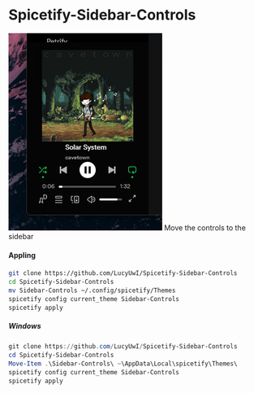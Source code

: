 # Spicetify-Sidebar-Controls
![](preview.png)
Move the controls to the sidebar

#### Appling
```bash
git clone https://github.com/LucyUwI/Spicetify-Sidebar-Controls
cd Spicetify-Sidebar-Controls
mv Sidebar-Controls ~/.config/spicetify/Themes
spicetify config current_theme Sidebar-Controls
spicetify apply
```
##### Windows
```powershell
git clone https://github.com/LucyUwI/Spicetify-Sidebar-Controls
cd Spicetify-Sidebar-Controls
Move-Item .\Sidebar-Controls\ ~\AppData\Local\spicetify\Themes\
spicetify config current_theme Sidebar-Controls
spicetify apply
```
